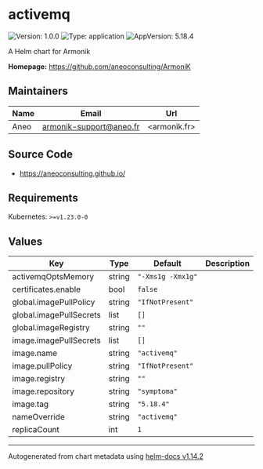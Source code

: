 # activemq

![Version: 1.0.0](https://img.shields.io/badge/Version-1.0.0-informational?style=flat-square) ![Type: application](https://img.shields.io/badge/Type-application-informational?style=flat-square) ![AppVersion: 5.18.4](https://img.shields.io/badge/AppVersion-5.18.4-informational?style=flat-square)

A Helm chart for Armonik

**Homepage:** <https://github.com/aneoconsulting/ArmoniK>

## Maintainers

| Name | Email | Url |
| ---- | ------ | --- |
| Aneo | <armonik-support@aneo.fr> | <armonik.fr> |

## Source Code

* <https://aneoconsulting.github.io/>

## Requirements

Kubernetes: `>=v1.23.0-0`

## Values

| Key | Type | Default | Description |
|-----|------|---------|-------------|
| activemqOptsMemory | string | `"-Xms1g -Xmx1g"` |  |
| certificates.enable | bool | `false` |  |
| global.imagePullPolicy | string | `"IfNotPresent"` |  |
| global.imagePullSecrets | list | `[]` |  |
| global.imageRegistry | string | `""` |  |
| image.imagePullSecrets | list | `[]` |  |
| image.name | string | `"activemq"` |  |
| image.pullPolicy | string | `"IfNotPresent"` |  |
| image.registry | string | `""` |  |
| image.repository | string | `"symptoma"` |  |
| image.tag | string | `"5.18.4"` |  |
| nameOverride | string | `"activemq"` |  |
| replicaCount | int | `1` |  |

----------------------------------------------
Autogenerated from chart metadata using [helm-docs v1.14.2](https://github.com/norwoodj/helm-docs/releases/v1.14.2)
